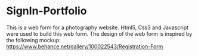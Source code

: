 # SignIn-Portfolio
This is a web form for a photography website.
Html5, Css3 and Javascript were used to build this web form.
The design of the web form is inspired by the following mockup: https://www.behance.net/gallery/100022543/Registration-Form
